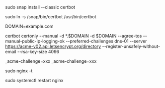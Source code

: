 
<!-- Install Certbot -->
sudo snap install --classic certbot

<!-- Prepare the Certbot command -->
sudo ln -s /snap/bin/certbot /usr/bin/certbot

<!-- Request a wildcard certificate for domains. -->
DOMAIN=example.com

certbot certonly --manual -d *.$DOMAIN -d $DOMAIN --agree-tos --manual-public-ip-logging-ok --preferred-challenges dns-01 --server https://acme-v02.api.letsencrypt.org/directory --register-unsafely-without-email --rsa-key-size 4096

<!-- Set the txt dns records with given values -->
_acme-challenge=xxx
_acme-challenge=xxx

<!-- Copy the generated pem files to desired directory or not -->
<!-- files will be at /etc/letsencrypt/archive/DOMAIN -->
<!-- Point the cert files address in nginx to the newly created pem files -->

<!-- Must do: check if nginx has any errors before restarting -->
sudo nginx -t
<!-- Restart nginx service -->
sudo systemctl restart nginx

<!-- also for namaa -->
<!-- got to the konga panel, in the certs -->
<!-- the certs related to namaa -->
<!-- replace the privkey with new privkey content -->
<!-- replace the cert with newly created fullchain content -->

<!-- refer to links for more info -->
<!-- https://certbot.eff.org/instructions?ws=nginx&os=ubuntufocal -->
<!-- https://eff-certbot.readthedocs.io/en/stable/using.html#nginx -->
<!-- https://codex.so/wildcard-ssl-certificate-by-let-s-encrypt -->
